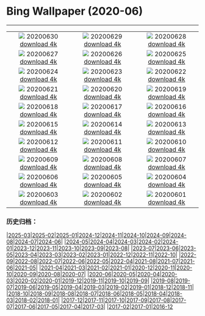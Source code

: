 # Bing Wallpaper (2020-06)
**************
| | | |
|:-:|:-:|:-:|
| ![](https://www.bing.com/th?id=OHR.JabiruStork_EN-US3292555889_1920x1080.jpg) 20200630 [download 4k](https://www.bing.com/th?id=OHR.JabiruStork_EN-US3292555889_UHD.jpg) | ![](https://www.bing.com/th?id=OHR.ArganGoats_EN-US6644922648_1920x1080.jpg) 20200629 [download 4k](https://www.bing.com/th?id=OHR.ArganGoats_EN-US6644922648_UHD.jpg) | ![](https://www.bing.com/th?id=OHR.PrideEmpire_EN-US6567530966_1920x1080.jpg) 20200628 [download 4k](https://www.bing.com/th?id=OHR.PrideEmpire_EN-US6567530966_UHD.jpg) |
| ![](https://www.bing.com/th?id=OHR.MtBaldoSantuario_EN-US6460114986_1920x1080.jpg) 20200627 [download 4k](https://www.bing.com/th?id=OHR.MtBaldoSantuario_EN-US6460114986_UHD.jpg) | ![](https://www.bing.com/th?id=OHR.AdansoniaGrandidieri_EN-US6269745972_1920x1080.jpg) 20200626 [download 4k](https://www.bing.com/th?id=OHR.AdansoniaGrandidieri_EN-US6269745972_UHD.jpg) | ![](https://www.bing.com/th?id=OHR.GorchFock_EN-US6157323134_1920x1080.jpg) 20200625 [download 4k](https://www.bing.com/th?id=OHR.GorchFock_EN-US6157323134_UHD.jpg) |
| ![](https://www.bing.com/th?id=OHR.MidsummerEve_EN-US0497687586_1920x1080.jpg) 20200624 [download 4k](https://www.bing.com/th?id=OHR.MidsummerEve_EN-US0497687586_UHD.jpg) | ![](https://www.bing.com/th?id=OHR.BullPoint_EN-US5814716721_1920x1080.jpg) 20200623 [download 4k](https://www.bing.com/th?id=OHR.BullPoint_EN-US5814716721_UHD.jpg) | ![](https://www.bing.com/th?id=OHR.SouthernSunbird_EN-US5701754937_1920x1080.jpg) 20200622 [download 4k](https://www.bing.com/th?id=OHR.SouthernSunbird_EN-US5701754937_UHD.jpg) |
| ![](https://www.bing.com/th?id=OHR.HierapolisTurkey_EN-US8458061534_1920x1080.jpg) 20200621 [download 4k](https://www.bing.com/th?id=OHR.HierapolisTurkey_EN-US8458061534_UHD.jpg) | ![](https://www.bing.com/th?id=OHR.BeyondWalls_EN-US5534533148_1920x1080.jpg) 20200620 [download 4k](https://www.bing.com/th?id=OHR.BeyondWalls_EN-US5534533148_UHD.jpg) | ![](https://www.bing.com/th?id=OHR.Juneteenth_EN-US7526227147_1920x1080.jpg) 20200619 [download 4k](https://www.bing.com/th?id=OHR.Juneteenth_EN-US7526227147_UHD.jpg) |
| ![](https://www.bing.com/th?id=OHR.BojoRiver_EN-US3215754715_1920x1080.jpg) 20200618 [download 4k](https://www.bing.com/th?id=OHR.BojoRiver_EN-US3215754715_UHD.jpg) | ![](https://www.bing.com/th?id=OHR.Havasupai_EN-US2235201551_1920x1080.jpg) 20200617 [download 4k](https://www.bing.com/th?id=OHR.Havasupai_EN-US2235201551_UHD.jpg) | ![](https://www.bing.com/th?id=OHR.StStephens_EN-US3615346032_1920x1080.jpg) 20200616 [download 4k](https://www.bing.com/th?id=OHR.StStephens_EN-US3615346032_UHD.jpg) |
| ![](https://www.bing.com/th?id=OHR.SurfSeason_EN-US9920705587_1920x1080.jpg) 20200615 [download 4k](https://www.bing.com/th?id=OHR.SurfSeason_EN-US9920705587_UHD.jpg) | ![](https://www.bing.com/th?id=OHR.FlagPlazaLiberty_EN-US1969942391_1920x1080.jpg) 20200614 [download 4k](https://www.bing.com/th?id=OHR.FlagPlazaLiberty_EN-US1969942391_UHD.jpg) | ![](https://www.bing.com/th?id=OHR.GrandsCausses_EN-US1892862937_1920x1080.jpg) 20200613 [download 4k](https://www.bing.com/th?id=OHR.GrandsCausses_EN-US1892862937_UHD.jpg) |
| ![](https://www.bing.com/th?id=OHR.SantaElena_EN-US1850505356_1920x1080.jpg) 20200612 [download 4k](https://www.bing.com/th?id=OHR.SantaElena_EN-US1850505356_UHD.jpg) | ![](https://www.bing.com/th?id=OHR.GriboyedovCanal_EN-US1698534243_1920x1080.jpg) 20200611 [download 4k](https://www.bing.com/th?id=OHR.GriboyedovCanal_EN-US1698534243_UHD.jpg) | ![](https://www.bing.com/th?id=OHR.WobblyBridge_EN-US1661773056_1920x1080.jpg) 20200610 [download 4k](https://www.bing.com/th?id=OHR.WobblyBridge_EN-US1661773056_UHD.jpg) |
| ![](https://www.bing.com/th?id=OHR.BaronLakes_EN-US1588332572_1920x1080.jpg) 20200609 [download 4k](https://www.bing.com/th?id=OHR.BaronLakes_EN-US1588332572_UHD.jpg) | ![](https://www.bing.com/th?id=OHR.LionSurfing_EN-US1478093197_1920x1080.jpg) 20200608 [download 4k](https://www.bing.com/th?id=OHR.LionSurfing_EN-US1478093197_UHD.jpg) | ![](https://www.bing.com/th?id=OHR.LaPertusa_EN-US1363532007_1920x1080.jpg) 20200607 [download 4k](https://www.bing.com/th?id=OHR.LaPertusa_EN-US1363532007_UHD.jpg) |
| ![](https://www.bing.com/th?id=OHR.WaltersWiggles_EN-US1214099965_1920x1080.jpg) 20200606 [download 4k](https://www.bing.com/th?id=OHR.WaltersWiggles_EN-US1214099965_UHD.jpg) | ![](https://www.bing.com/th?id=OHR.SynchronousFireflies_EN-US0423452738_1920x1080.jpg) 20200605 [download 4k](https://www.bing.com/th?id=OHR.SynchronousFireflies_EN-US0423452738_UHD.jpg) | ![](https://www.bing.com/th?id=OHR.PontFawr_EN-US2807758957_1920x1080.jpg) 20200604 [download 4k](https://www.bing.com/th?id=OHR.PontFawr_EN-US2807758957_UHD.jpg) |
| ![](https://www.bing.com/th?id=OHR.WhiteRimTrail_EN-US2749200524_1920x1080.jpg) 20200603 [download 4k](https://www.bing.com/th?id=OHR.WhiteRimTrail_EN-US2749200524_UHD.jpg) | ![](https://www.bing.com/th?id=OHR.JasperSunwaptaVideo_EN-US2681411311_1920x1080.jpg) 20200602 [download 4k](https://www.bing.com/th?id=OHR.JasperSunwaptaVideo_EN-US2681411311_UHD.jpg) | ![](https://www.bing.com/th?id=OHR.GreatReefDay_EN-US2641694661_1920x1080.jpg) 20200601 [download 4k](https://www.bing.com/th?id=OHR.GreatReefDay_EN-US2641694661_UHD.jpg) |

### 历史归档：

|[2025-03](/../2025-03/2025-03.md)|[2025-02](/../2025-02/2025-02.md)|[2025-01](/../2025-01/2025-01.md)|[2024-12](/../2024-12/2024-12.md)|[2024-11](/../2024-11/2024-11.md)|[2024-10](/../2024-10/2024-10.md)|[2024-09](/../2024-09/2024-09.md)|[2024-08](/../2024-08/2024-08.md)|[2024-07](/../2024-07/2024-07.md)|[2024-06](/../2024-06/2024-06.md)|
|[2024-05](/../2024-05/2024-05.md)|[2024-04](/../2024-04/2024-04.md)|[2024-03](/../2024-03/2024-03.md)|[2024-02](/../2024-02/2024-02.md)|[2024-01](/../2024-01/2024-01.md)|[2023-12](/../2023-12/2023-12.md)|[2023-11](/../2023-11/2023-11.md)|[2023-10](/../2023-10/2023-10.md)|[2023-09](/../2023-09/2023-09.md)|[2023-08](/../2023-08/2023-08.md)|
|[2023-07](/../2023-07/2023-07.md)|[2023-06](/../2023-06/2023-06.md)|[2023-05](/../2023-05/2023-05.md)|[2023-04](/../2023-04/2023-04.md)|[2023-03](/../2023-03/2023-03.md)|[2023-02](/../2023-02/2023-02.md)|[2023-01](/../2023-01/2023-01.md)|[2022-12](/../2022-12/2022-12.md)|[2022-11](/../2022-11/2022-11.md)|[2022-10](/../2022-10/2022-10.md)|
|[2022-09](/../2022-09/2022-09.md)|[2022-08](/../2022-08/2022-08.md)|[2022-07](/../2022-07/2022-07.md)|[2022-06](/../2022-06/2022-06.md)|[2022-05](/../2022-05/2022-05.md)|[2022-04](/../2022-04/2022-04.md)|[2021-08](/../2021-08/2021-08.md)|[2021-07](/../2021-07/2021-07.md)|[2021-06](/../2021-06/2021-06.md)|[2021-05](/../2021-05/2021-05.md)|
|[2021-04](/../2021-04/2021-04.md)|[2021-03](/../2021-03/2021-03.md)|[2021-02](/../2021-02/2021-02.md)|[2021-01](/../2021-01/2021-01.md)|[2020-12](/../2020-12/2020-12.md)|[2020-11](/../2020-11/2020-11.md)|[2020-10](/../2020-10/2020-10.md)|[2020-09](/../2020-09/2020-09.md)|[2020-08](/../2020-08/2020-08.md)|[2020-07](/../2020-07/2020-07.md)|
|[2020-06](/2020-06.md)|[2020-05](/../2020-05/2020-05.md)|[2020-04](/../2020-04/2020-04.md)|[2020-03](/../2020-03/2020-03.md)|[2020-02](/../2020-02/2020-02.md)|[2020-01](/../2020-01/2020-01.md)|[2019-12](/../2019-12/2019-12.md)|[2019-11](/../2019-11/2019-11.md)|[2019-10](/../2019-10/2019-10.md)|[2019-09](/../2019-09/2019-09.md)|
|[2019-08](/../2019-08/2019-08.md)|[2019-07](/../2019-07/2019-07.md)|[2019-06](/../2019-06/2019-06.md)|[2019-05](/../2019-05/2019-05.md)|[2019-04](/../2019-04/2019-04.md)|[2019-03](/../2019-03/2019-03.md)|[2019-02](/../2019-02/2019-02.md)|[2019-01](/../2019-01/2019-01.md)|[2018-12](/../2018-12/2018-12.md)|[2018-11](/../2018-11/2018-11.md)|
|[2018-10](/../2018-10/2018-10.md)|[2018-09](/../2018-09/2018-09.md)|[2018-08](/../2018-08/2018-08.md)|[2018-07](/../2018-07/2018-07.md)|[2018-06](/../2018-06/2018-06.md)|[2018-05](/../2018-05/2018-05.md)|[2018-04](/../2018-04/2018-04.md)|[2018-03](/../2018-03/2018-03.md)|[2018-02](/../2018-02/2018-02.md)|[2018-01](/../2018-01/2018-01.md)|
|[2017-12](/../2017-12/2017-12.md)|[2017-11](/../2017-11/2017-11.md)|[2017-10](/../2017-10/2017-10.md)|[2017-09](/../2017-09/2017-09.md)|[2017-08](/../2017-08/2017-08.md)|[2017-07](/../2017-07/2017-07.md)|[2017-06](/../2017-06/2017-06.md)|[2017-05](/../2017-05/2017-05.md)|[2017-04](/../2017-04/2017-04.md)|[2017-03](/../2017-03/2017-03.md)|
|[2017-02](/../2017-02/2017-02.md)|[2017-01](/../2017-01/2017-01.md)|[2016-12](/../2016-12/2016-12.md)
